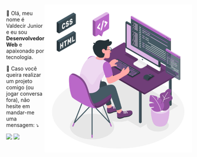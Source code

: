 <img src="image.png" min-width="400px" max-width="400px" width="400px" align="right" alt="iuricode - image">

<p align="left">
  👋 Olá, meu nome é Valdecir Junior e eu sou <strong>Desenvolvedor Web</strong> e apaixonado por tecnologia.<br>
</p>

<p align="left">
💌 Caso você queira realizar um projeto comigo (ou jogar conversa fora), não hesite
em mandar-me uma mensagem: ⤵️
</p>

<p align="left">
<a href="mailto:valdecir.junior@outlook.com" alt="Gmail">
<img src="https://img.shields.io/badge/-valdecir.junior@outlook.com-0078D4?style=flat-square&labelColor=0078D4&logo=microsoft-outlook&logoColor=white&link=valdecir.junior@outlook.com" /></a>
  
<a href="https://www.linkedin.com/in/valdecirjunior" alt="Linkedin">
<img src="https://img.shields.io/badge/-Valdecir%20Junior-blue?style=flat-square&logo=Linkedin&logoColor=white&link=https://www.linkedin.com/in/valdecirjunior" /></a>
 
</p>

